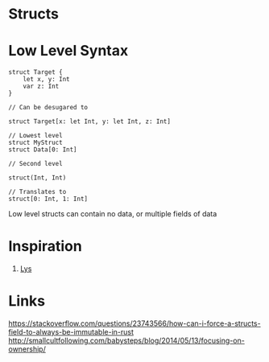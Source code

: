 # Structs

# Low Level Syntax

```
struct Target {
    let x, y: Int
    var z: Int
}

// Can be desugared to

struct Target[x: let Int, y: let Int, z: Int]
```

```
// Lowest level
struct MyStruct
struct Data[0: Int]

// Second level

struct(Int, Int)

// Translates to
struct[0: Int, 1: Int]
```

Low level structs can contain no data, or multiple fields of data

# Inspiration

1. [Lys](https://github.com/lys-lang/lys)

# Links
https://stackoverflow.com/questions/23743566/how-can-i-force-a-structs-field-to-always-be-immutable-in-rust
http://smallcultfollowing.com/babysteps/blog/2014/05/13/focusing-on-ownership/
